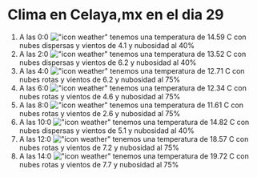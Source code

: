 # Clima en Celaya,mx en el dia 29

1. A las 0:0 !["icon weather"](http://openweathermap.org/img/w/03n.png) tenemos una temperatura de 14.59 C con nubes dispersas y  vientos de 4.1 y nubosidad al 40%
1. A las 2:0 !["icon weather"](http://openweathermap.org/img/w/03n.png) tenemos una temperatura de 13.52 C con nubes dispersas y  vientos de 6.2 y nubosidad al 40%
1. A las 4:0 !["icon weather"](http://openweathermap.org/img/w/04n.png) tenemos una temperatura de 12.71 C con nubes rotas y  vientos de 6.2 y nubosidad al 75%
1. A las 6:0 !["icon weather"](http://openweathermap.org/img/w/04n.png) tenemos una temperatura de 12.34 C con nubes rotas y  vientos de 4.6 y nubosidad al 75%
1. A las 8:0 !["icon weather"](http://openweathermap.org/img/w/04d.png) tenemos una temperatura de 11.61 C con nubes rotas y  vientos de 2.6 y nubosidad al 75%
1. A las 10:0 !["icon weather"](http://openweathermap.org/img/w/03d.png) tenemos una temperatura de 14.82 C con nubes dispersas y  vientos de 5.1 y nubosidad al 40%
1. A las 12:0 !["icon weather"](http://openweathermap.org/img/w/04d.png) tenemos una temperatura de 18.57 C con nubes rotas y  vientos de 7.2 y nubosidad al 75%
1. A las 14:0 !["icon weather"](http://openweathermap.org/img/w/04d.png) tenemos una temperatura de 19.72 C con nubes rotas y  vientos de 7.7 y nubosidad al 75%
